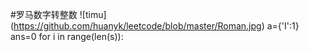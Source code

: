 #罗马数字转整数
![timu] (https://github.com/huanyk/leetcode/blob/master/Roman.jpg)
a={'I':1}
ans=0
  for i in range(len(s)):
